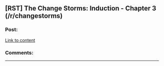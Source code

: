 ## [RST] The Change Storms: Induction - Chapter 3 (/r/changestorms)

### Post:

[Link to content](https://www.reddit.com/r/changestorms/comments/3k9isd/chpr_induction_chapter_3/)

### Comments:

---

